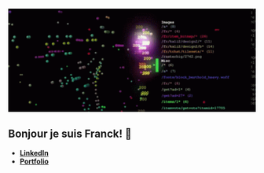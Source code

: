 ![gif](code.gif)
## Bonjour je suis Franck! 👋

- [**LinkedIn**](https://www.linkedin.com/in/franck-cano-38164124b/)
- [**Portfolio**](https://canofranck.github.io/)


    
